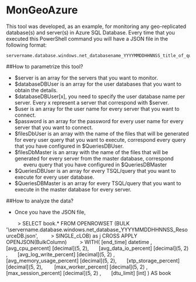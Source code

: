 # MonGeoAzure

This tool was developed, as an example, for monitoring any geo-replicated database(s) and server(s) in Azure SQL Database. Every time that you executed this PowerShell command you will have a JSON file in the following format: 

    servername.database.windows.net_databasename_YYYYMMDDHHNNSS_title_of_query.json

##How to parametrize this tool?

  - $server is an array for the servers that you want to monitor.
  - $databaseDBUser is an array for the user databases that you want to obtain the details.
  - $databaseDBUser[x], you need to specify the user database name per server. Every x represent a server that correspond with $server.
  - $user is an array for the user name for every server that you want to connect.
  - $password is an array for the password for every user name for every server that you want to connect.
  - $filesDbUser is an array with the name of the files that will be generated for every user query that you want to execute, correspond every query that you have configured in $QueriesDBUser.
  - $filesDbMaster is an array with the name of the files that will be generated for every server from the master database, correspond
                  everu query that you have configured in $QueriesDBMaster
  - $QueriesDBUser is an array for every TSQL/query that you want to execute for every user database.
  - $QueriesDBMaster is an array for every TSQL/query that you want to execute in the master database for every server.

##How to analyze the data?

  - Once you have the JSON file, 
  
         > SELECT book.* FROM OPENROWSET (BULK '<folder>\servername.database.windows.net_database_YYYYMMDDHHNNSS_ResourceDB.json', 
         > SINGLE_cLOB) as j CROSS APPLY OPENJSON(BulkColumn)
         > WITH( [end_time] datetime ,       
              [avg_cpu_percent] [decimal](5, 2),       
              [avg_data_io_percent] [decimal](5, 2) ,       
              [avg_log_write_percent] [decimal](5, 2) ,       
              [avg_memory_usage_percent] [decimal](5, 2),       
              [xtp_storage_percent] [decimal](5, 2),        
              [max_worker_percent] [decimal](5, 2) ,       
              [max_session_percent] [decimal](5, 2) ,       
              [dtu_limit] [int] ) AS book
         
